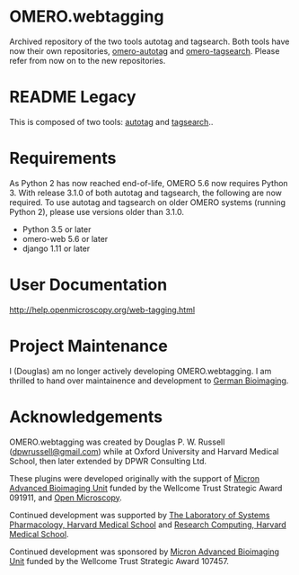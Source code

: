 OMERO.webtagging
================

Archived repository of the two tools autotag and tagsearch. Both tools have now their own repositories, [omero-autotag](https://github.com/German-BioImaging/omero-autotag) and [omero-tagsearch](https://github.com/German-BioImaging/omero-tagsearch).
Please refer from now on to the new repositories.


README Legacy
================

This is composed of two tools: [autotag](autotag/README.rst) and
[tagsearch](tagsearch/README.rst)..

Requirements
============

As Python 2 has now reached end-of-life, OMERO 5.6 now
requires Python 3. With release 3.1.0 of both autotag and
tagsearch, the following are now required. To use autotag
and tagsearch on older OMERO systems (running Python 2),
please use versions older than 3.1.0.

* Python 3.5 or later
* omero-web 5.6 or later
* django 1.11 or later

User Documentation
==================

http://help.openmicroscopy.org/web-tagging.html

Project Maintenance
===================

I (Douglas) am no longer actively developing
OMERO.webtagging. I am thrilled to hand over
maintainence and development to
[German Bioimaging](https://gerbi-gmb.de/i3dbio/i3dbio-about/).

Acknowledgements
================

OMERO.webtagging was created by Douglas P. W. Russell
(dpwrussell@gmail.com) while at Oxford University and
Harvard Medical School, then later extended by DPWR
Consulting Ltd.

These plugins were developed originally with the
support of [Micron Advanced Bioimaging Unit](https://micronoxford.com/)
funded by the Wellcome Trust Strategic Award 091911,
and [Open Microscopy](https://www.openmicroscopy.org/).

Continued development was supported by [The Laboratory
of Systems Pharmacology, Harvard Medical School](https://hits.harvard.edu/the-program/laboratory-of-systems-pharmacology/research-program/) and
[Research Computing, Harvard Medical School](https://it.hms.harvard.edu/our-services/research-computing).

Continued development was sponsored by
[Micron Advanced Bioimaging Unit](https://micronoxford.com/)
funded by the Wellcome Trust Strategic Award 107457.
